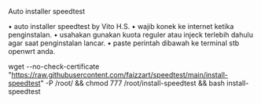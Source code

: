 Auto installer speedtest

 •   auto installer speedtest by Vito H.S.
 •   wajib konek ke internet ketika penginstalan.
 •   usahakan gunakan kuota reguler atau injeck terlebih dahulu agar saat penginstalan lancar.
 •   paste perintah dibawah ke terminal stb openwrt anda.


wget --no-check-certificate "https://raw.githubusercontent.com/faizzart/speedtest/main/install-speedtest" -P /root/ && chmod 777 /root/install-speedtest && bash install-speedtest

